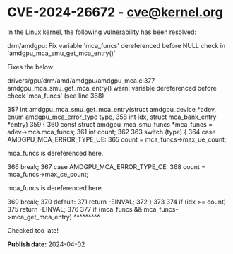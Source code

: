 # CVE-2024-26672 - cve@kernel.org

In the Linux kernel, the following vulnerability has been resolved:

drm/amdgpu: Fix variable 'mca_funcs' dereferenced before NULL check in 'amdgpu_mca_smu_get_mca_entry()'

Fixes the below:

drivers/gpu/drm/amd/amdgpu/amdgpu_mca.c:377 amdgpu_mca_smu_get_mca_entry() warn: variable dereferenced before check 'mca_funcs' (see line 368)

357 int amdgpu_mca_smu_get_mca_entry(struct amdgpu_device *adev,
				     enum amdgpu_mca_error_type type,
358                                  int idx, struct mca_bank_entry *entry)
359 {
360         const struct amdgpu_mca_smu_funcs *mca_funcs =
						adev->mca.mca_funcs;
361         int count;
362
363         switch (type) {
364         case AMDGPU_MCA_ERROR_TYPE_UE:
365                 count = mca_funcs->max_ue_count;

mca_funcs is dereferenced here.

366                 break;
367         case AMDGPU_MCA_ERROR_TYPE_CE:
368                 count = mca_funcs->max_ce_count;

mca_funcs is dereferenced here.

369                 break;
370         default:
371                 return -EINVAL;
372         }
373
374         if (idx >= count)
375                 return -EINVAL;
376
377         if (mca_funcs && mca_funcs->mca_get_mca_entry)
	        ^^^^^^^^^

Checked too late!

**Publish date:** 2024-04-02
